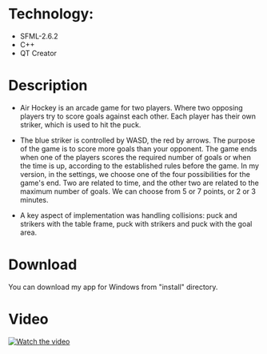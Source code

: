 # Technology: 
- SFML-2.6.2
- C++
- QT Creator

# Description
* Air Hockey is an arcade game for two players. Where two opposing players try to score goals against each other. Each player has their own striker, which is used to hit the puck.

* The blue striker is controlled by WASD, the red by arrows. The purpose of the game is to score more goals than your opponent. The game ends when one of the players scores the required number of goals or when the time is up, according to the established rules before the game. In my version, in the settings, we choose one of the four possibilities for the game's end. Two are related to time, and the other two are related to the maximum number of goals. We can choose from 5 or 7 points, or 2 or 3 minutes.

* A key aspect of implementation was handling collisions: puck and strikers with the table frame, puck with strikers and puck with the goal area.

# Download
You can download my app for Windows from "install" directory.

# Video
[![Watch the video](https://i.imgur.com/JlXF7Rn.png)](https://www.youtube.com/watch?v=_Z5rty8-4Vk)



